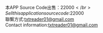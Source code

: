 本APP Source Code出售：$22000 </br>
Sell this application source code:$22000 </br>
聯繫方式:txtreader01@gmail.com </br>
Contact information:txtreader01@gmail.com

